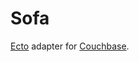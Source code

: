 # Sofa

[Ecto](https://github.com/elixir-ecto/ecto) adapter
for [Couchbase](https://www.couchbase.com/).